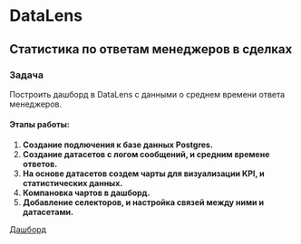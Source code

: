 # DataLens

## Статистика по ответам менеджеров в сделках

### Задача
Построить дашборд в DataLens с данными о среднем времени ответа менеджеров.

#### Этапы работы:  
1. **Создание подлючения к базе данных Postgres.**
2. **Создание датасетов с логом сообщений, и средним времене ответов.**
3. **На основе датасетов создем чарты для визуализации KPI, и статистических данных.**
4. **Компановка чартов в дашборд.**
5. **Добавление селекторов, и настройка связей между ними и датасетами.**

[Дашборд](https://datalens.yandex.cloud/d7q90qeos4h6z)
